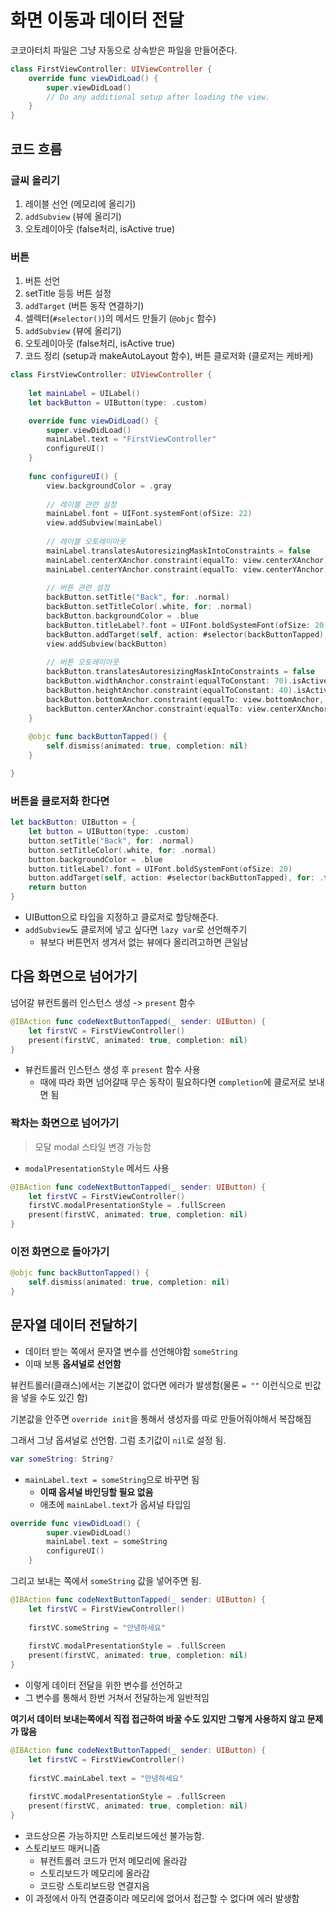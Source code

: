 # 화면 이동과 데이터 전달
코코아터치 파일은 그냥 자동으로 상속받은 파일을 만들어준다.
```swift
class FirstViewController: UIViewController {
    override func viewDidLoad() {
        super.viewDidLoad()
        // Do any additional setup after loading the view.
    }
}
```

## 코드 흐름

### 글씨 올리기
1. 레이블 선언 (메모리에 올리기)
2. `addSubview` (뷰에 올리기)
3. 오토레이아웃 (false처리, isActive true)
### 버튼
1. 버튼 선언
2. setTitle 등등 버튼 설정
3. `addTarget` (버튼 동작 연결하기)
4. 셀렉터(`#selector()`)의 메서드 만들기 (`@objc` 함수)
5. `addSubview` (뷰에 올리기)
6. 오토레이아웃 (false처리, isActive true)
7. 코드 정리 (setup과 makeAutoLayout 함수), 버튼 클로저화 (클로저는 케바케)

```swift
class FirstViewController: UIViewController {
    
    let mainLabel = UILabel()
    let backButton = UIButton(type: .custom)

    override func viewDidLoad() {
        super.viewDidLoad()
        mainLabel.text = "FirstViewController"
        configureUI()
    }
    
    func configureUI() {
        view.backgroundColor = .gray
        
        // 레이블 관련 설정
        mainLabel.font = UIFont.systemFont(ofSize: 22)
        view.addSubview(mainLabel)
        
        // 레이블 오토레이아웃
        mainLabel.translatesAutoresizingMaskIntoConstraints = false
        mainLabel.centerXAnchor.constraint(equalTo: view.centerXAnchor).isActive = true
        mainLabel.centerYAnchor.constraint(equalTo: view.centerYAnchor).isActive = true
        
        // 버튼 관련 설정
        backButton.setTitle("Back", for: .normal)
        backButton.setTitleColor(.white, for: .normal)
        backButton.backgroundColor = .blue
        backButton.titleLabel?.font = UIFont.boldSystemFont(ofSize: 20)
        backButton.addTarget(self, action: #selector(backButtonTapped), for: .touchUpInside)
        view.addSubview(backButton)
        
        // 버튼 오토레이아웃
        backButton.translatesAutoresizingMaskIntoConstraints = false
        backButton.widthAnchor.constraint(equalToConstant: 70).isActive = true
        backButton.heightAnchor.constraint(equalToConstant: 40).isActive = true
        backButton.bottomAnchor.constraint(equalTo: view.bottomAnchor, constant: -40).isActive = true
        backButton.centerXAnchor.constraint(equalTo: view.centerXAnchor).isActive = true
    }
    
    @objc func backButtonTapped() {
        self.dismiss(animated: true, completion: nil)
    }

}
```

### 버튼을 클로저화 한다면
```swift
let backButton: UIButton = {
	let button = UIButton(type: .custom)
	button.setTitle("Back", for: .normal)
	button.setTitleColor(.white, for: .normal)
	button.backgroundColor = .blue
	button.titleLabel?.font = UIFont.boldSystemFont(ofSize: 20)
	button.addTarget(self, action: #selector(backButtonTapped), for: .touchUpInside)
    return button
}
```
- UIButton으로 타입을 지정하고 클로저로 할당해준다.
- `addSubview`도 클로저에 넣고 싶다면 `lazy var`로 선언해주기
	- 뷰보다 버튼먼저 생겨서 없는 뷰에다 올리려고하면 큰일남
## 다음 화면으로 넘어가기

넘어갈 뷰컨트롤러 인스턴스 생성 -> `present` 함수

```swift
@IBAction func codeNextButtonTapped(_ sender: UIButton) {
	let firstVC = FirstViewController()
	present(firstVC, animated: true, completion: nil)
}
```
- 뷰컨트롤러 인스턴스 생성 후 `present` 함수 사용
	- 때에 따라 화면 넘어갈때 무슨 동작이 필요하다면 `completion`에 클로저로 보내면 됨
### 꽉차는 화면으로 넘어가기
> 모달 modal 스타일 변경 가능함
- `modalPresentationStyle` 메서드 사용

```swift
@IBAction func codeNextButtonTapped(_ sender: UIButton) {
	let firstVC = FirstViewController()
	firstVC.modalPresentationStyle = .fullScreen
	present(firstVC, animated: true, completion: nil)
}
```

### 이전 화면으로 돌아가기
```swift
@objc func backButtonTapped() {
	self.dismiss(animated: true, completion: nil)
}
```

## 문자열 데이터 전달하기
- 데이터 받는 쪽에서 문자열 변수를 선언해야함 `someString`
- 이때 보통 **옵셔널로 선언함**

뷰컨트롤러(클래스)에서는 기본값이 없다면 에러가 발생함(물론 `= ""` 이런식으로 빈값을 넣을 수도 있긴 함)

기본값을 안주면 `override init`을 통해서 생성자를 따로 만들어줘야해서 복잡해짐

그래서 그냥 옵셔널로 선언함.
그럼 초기값이 `nil`로 설정 됨.

```swift
var someString: String?
```

- `mainLabel.text = someString`으로 바꾸면 됨
	- **이때 옵셔널 바인딩할 필요 없음**
	- 애초에 `mainLabel.text`가 옵셔널 타입임

```swift
override func viewDidLoad() {
        super.viewDidLoad()
        mainLabel.text = someString        
        configureUI()
    }
```

그리고 보내는 쪽에서 `someString` 값을 넣어주면 됨.
```swift
@IBAction func codeNextButtonTapped(_ sender: UIButton) {
	let firstVC = FirstViewController()
	
	firstVC.someString = "안녕하세요"
	
	firstVC.modalPresentationStyle = .fullScreen
	present(firstVC, animated: true, completion: nil)
}
```
- 이렇게 데이터 전달을 위한 변수를 선언하고
- 그 변수를 통해서 한번 거쳐서 전달하는게 일반적임

**여기서 데이터 보내는쪽에서 직접 접근하여 바꿀 수도 있지만
그렇게 사용하지 않고 문제가 많음**
```swift
@IBAction func codeNextButtonTapped(_ sender: UIButton) {
	let firstVC = FirstViewController()
	
	firstVC.mainLabel.text = "안녕하세요"
	
	firstVC.modalPresentationStyle = .fullScreen
	present(firstVC, animated: true, completion: nil)
}
```
- 코드상으론 가능하지만 스토리보드에선 불가능함.
- 스토리보드 매커니즘
	- 뷰컨트롤러 코드가 먼저 메모리에 올라감
	- 스토리보드가 메모리에 올라감
	- 코드랑 스토리보드랑 연결지음
- 이 과정에서 아직 연결중이라 메모리에 없어서 접근할 수 없다며 에러 발생함